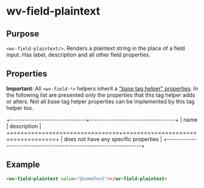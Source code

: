 ﻿<!--{"sort_order":10, "name": "wv-field-plaintext", "label": "wv-field-plaintext"}-->
# wv-field-plaintext

## Purpose

`<wv-field-plaintext/>`. Renders a plaintext string in the place of a field input. Has label, description and all other field properties.


## Properties
**Important**: All `<wv-field-*>` helpers inherit a ["base tag helper" properties](docs/developer/tag-helpers/wv-field-base). In the following list are presented only the properties that this tag helper adds or alters. Not all base tag helper properties can be implemented by this tag helper too.

+-------------------------------+-----------------------------------+
| name                          | description                       |
+===============================+===================================+
| does not have any specific properties                             | 
+-------------------------------------------------------------------+

## Example

```html
<wv-field-plaintext value="@someText"></wv-field-plaintext>
```

